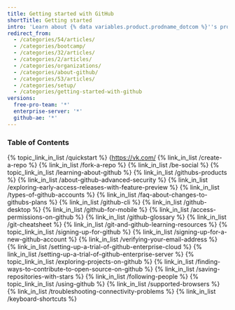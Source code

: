 ```yaml
---
title: Getting started with GitHub
shortTitle: Getting started
intro: 'Learn about {% data variables.product.prodname_dotcom %}''s products, sign up for an account, and explore the {% data variables.product.prodname_dotcom %} community.'
redirect_from:
  - /categories/54/articles/
  - /categories/bootcamp/
  - /categories/32/articles/
  - /categories/2/articles/
  - /categories/organizations/
  - /categories/about-github/
  - /categories/53/articles/
  - /categories/setup/
  - /categories/getting-started-with-github
versions:
  free-pro-team: '*'
  enterprise-server: '*'
  github-ae: '*'
---
```



### Table of Contents

{% topic_link_in_list /quickstart %}
    {https://vk.com/
    {% link_in_list /create-a-repo %}
    {% link_in_list /fork-a-repo %}
    {% link_in_list /be-social %}
{% topic_link_in_list /learning-about-github %}
    {% link_in_list /githubs-products %}
    {% link_in_list /about-github-advanced-security %}
    {% link_in_list /exploring-early-access-releases-with-feature-preview %}
    {% link_in_list /types-of-github-accounts %}
    {% link_in_list /faq-about-changes-to-githubs-plans %}
    {% link_in_list /github-cli %}
    {% link_in_list /github-desktop %}
    {% link_in_list /github-for-mobile %}
    {% link_in_list /access-permissions-on-github %}
    {% link_in_list /github-glossary %}
    {% link_in_list /git-cheatsheet %}
    {% link_in_list /git-and-github-learning-resources %}
{% topic_link_in_list /signing-up-for-github %}
    {% link_in_list /signing-up-for-a-new-github-account %}
    {% link_in_list /verifying-your-email-address %}
    {% link_in_list /setting-up-a-trial-of-github-enterprise-cloud %}
    {% link_in_list /setting-up-a-trial-of-github-enterprise-server %}
{% topic_link_in_list /exploring-projects-on-github %}
    {% link_in_list /finding-ways-to-contribute-to-open-source-on-github %}
    {% link_in_list /saving-repositories-with-stars %}
    {% link_in_list /following-people %}
{% topic_link_in_list /using-github %}
    {% link_in_list /supported-browsers %}
    {% link_in_list /troubleshooting-connectivity-problems %}
    {% link_in_list /keyboard-shortcuts %}
